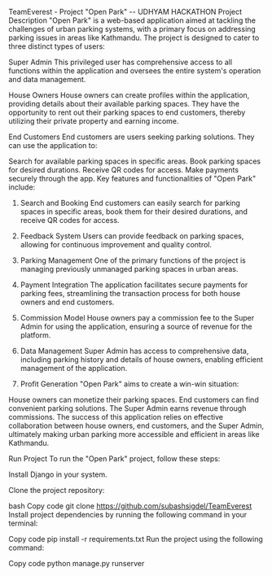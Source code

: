 TeamEverest - Project "Open Park" -- UDHYAM HACKATHON
Project Description
"Open Park" is a web-based application aimed at tackling the challenges of urban parking systems, with a primary focus on addressing parking issues in areas like Kathmandu. The project is designed to cater to three distinct types of users:

Super Admin
This privileged user has comprehensive access to all functions within the application and oversees the entire system's operation and data management.

House Owners
House owners can create profiles within the application, providing details about their available parking spaces. They have the opportunity to rent out their parking spaces to end customers, thereby utilizing their private property and earning income.

End Customers
End customers are users seeking parking solutions. They can use the application to:

Search for available parking spaces in specific areas.
Book parking spaces for desired durations.
Receive QR codes for access.
Make payments securely through the app.
Key features and functionalities of "Open Park" include:

1. Search and Booking
End customers can easily search for parking spaces in specific areas, book them for their desired durations, and receive QR codes for access.

2. Feedback System
Users can provide feedback on parking spaces, allowing for continuous improvement and quality control.

3. Parking Management
One of the primary functions of the project is managing previously unmanaged parking spaces in urban areas.

4. Payment Integration
The application facilitates secure payments for parking fees, streamlining the transaction process for both house owners and end customers.

5. Commission Model
House owners pay a commission fee to the Super Admin for using the application, ensuring a source of revenue for the platform.

6. Data Management
Super Admin has access to comprehensive data, including parking history and details of house owners, enabling efficient management of the application.

7. Profit Generation
"Open Park" aims to create a win-win situation:

House owners can monetize their parking spaces.
End customers can find convenient parking solutions.
The Super Admin earns revenue through commissions.
The success of this application relies on effective collaboration between house owners, end customers, and the Super Admin, ultimately making urban parking more accessible and efficient in areas like Kathmandu.

Run Project
To run the "Open Park" project, follow these steps:

Install Django in your system.

Clone the project repository:

bash
Copy code
git clone https://github.com/subashsigdel/TeamEverest
Install project dependencies by running the following command in your terminal:

Copy code
pip install -r requirements.txt
Run the project using the following command:

Copy code
python manage.py runserver
